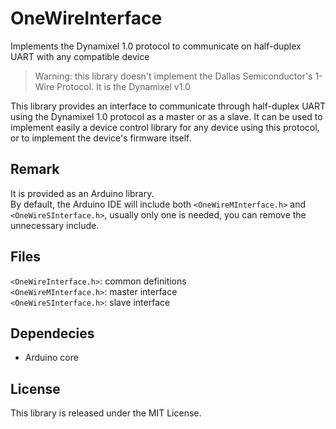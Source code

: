 # OneWireInterface

Implements the Dynamixel 1.0 protocol to communicate on half-duplex UART with any compatible device

> Warning: this library doesn't implement the Dallas Semiconductor's 1-Wire Protocol. It is the Dynamixel v1.0

This library provides an interface to communicate through half-duplex UART using the Dynamixel 1.0 protocol as a master or as a slave. It can be used to implement easily a device control library for any device using this protocol, or to implement the device's firmware itself.

## Remark

It is provided as an Arduino library.  
By default, the Arduino IDE will include both `<OneWireMInterface.h>` and `<OneWireSInterface.h>`, usually only one is needed, you can remove the unnecessary include.

## Files

`<OneWireInterface.h>`: common definitions  
`<OneWireMInterface.h>`: master interface  
`<OneWireSInterface.h>`: slave interface  

## Dependecies

* Arduino core

## License

This library is released under the MIT License.
